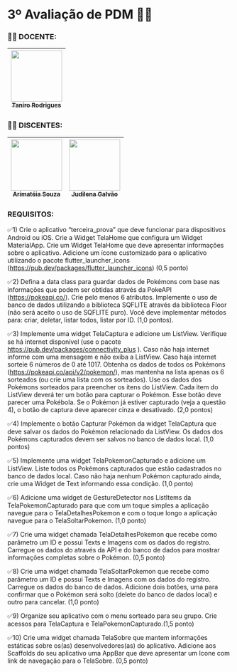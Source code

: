 # 3º Avaliação de PDM 🧑‍💻

### 👨‍🏫 DOCENTE:

| [<img src="https://avatars.githubusercontent.com/u/2386445?v=4" width=115><br><sub>Taniro Rodrigues</sub>](https://github.com/taniro) |
|:------------------------------------------------------------------------------------------------------------------------------------:|

### 👨‍🎓 DISCENTES:

| [<img src="https://avatars.githubusercontent.com/u/79428565?s=400&u=4fc2066e072fd3651f344633080d60872acf57dc&v=4" width=115><br><sub>Arimatéia Souza</sub>](https://github.com/arimateia-souza) | [<img src="https://avatars.githubusercontent.com/u/127363645?v=4" width=115><br><sub>Judilena Galvão</sub>](https://github.com/JudilenaGalvao) 
| :---: | :---: 

### REQUISITOS:
✅1) Crie o aplicativo “terceira_prova” que deve funcionar para dispositivos Android ou iOS. Crie a 
Widget TelaHome que configura um Widget MaterialApp. Crie um Widget TelaHome que deve 
apresentar informações sobre o aplicativo. Adicione um ícone customizado para o aplicativo utilizando 
o pacote flutter_launcher_icons (https://pub.dev/packages/flutter_launcher_icons) (0,5 ponto)

✅2) Defina a data class para guardar dados de Pokémons com base nas informações que podem ser 
obtidas através da PokeAPI (https://pokeapi.co/). Crie pelo menos 6 atributos. Implemente o uso de 
banco de dados utilizando a biblioteca SQFLITE através da biblioteca Floor (não será aceito o uso 
de SQFLITE puro). Você deve implementar métodos para: criar, deletar, listar todos, listar por ID.
(1,0 pontos).

✅3) Implemente uma widget TelaCaptura e adicione um ListView. Verifique se há internet disponível 
(use o pacote https://pub.dev/packages/connectivity_plus ). Caso não haja internet informe com uma 
mensagem e não exiba a ListView. Caso haja internet sorteie 6 números de 0 até 1017. Obtenha os 
dados de todos os Pokémons (https://pokeapi.co/api/v2/pokemon/), mas mantenha na lista apenas os 
6 sorteados (ou crie uma lista com os sorteados). Use os dados dos Pokémons sorteados para 
preencher os itens do ListView. Cada item do ListView deverá ter um botão para capturar o Pokémon. 
Esse botão deve parecer uma Pokébola. Se o Pokémon já estiver capturado (veja a questão 4), o 
botão de captura deve aparecer cinza e desativado. (2,0 pontos)

✅4) Implemente o botão Capturar Pokémon da widget TelaCaptura que deve salvar os dados do 
Pokémon relacionado da ListView. Os dados dos Pokémons capturados devem ser salvos no banco 
de dados local. (1,0 pontos)

✅5) Implemente uma widget TelaPokemonCapturado e adicione um ListView. Liste todos os Pokémons 
capturados que estão cadastrados no banco de dados local. Caso não haja nenhum Pokémon 
capturado ainda, crie uma Widget de Text informando essa condição. (1,0 ponto)

✅6) Adicione uma widget de GestureDetector nos ListItems da TelaPokemonCapturado para que com 
um toque simples a aplicação navegue para o TelaDetalhesPokemon e com o toque longo a 
aplicação navegue para o TelaSoltarPokemon. (1,0 ponto)

✅7) Crie uma widget chamada TelaDetalhesPokemon que recebe como parâmetro um ID e possui 
Texts e Imagens com os dados do registro. Carregue os dados do através da API e do banco de 
dados para mostrar informações completas sobre o Pokémon. (0,5 ponto)

✅8) Crie uma widget chamada TelaSoltarPokemon que recebe como parâmetro um ID e possui Texts e 
Imagens com os dados do registro. Carregue os dados do banco de dados. Adicione dois botões, 
uma para confirmar que o Pokémon será solto (delete do banco de dados local) e outro para 
cancelar. (1,0 ponto)

✅9) Organize seu aplicativo com o menu sorteado para seu grupo. Crie acessos para TelaCaptura e 
TelaPokemonCapturado.(1,5 ponto)

✅10) Crie uma widget chamada TelaSobre que mantem informações estáticas sobre os(as)
desenvolvedores(as) do aplicativo. Adicione aos Scaffolds do seu aplicativo uma AppBar que deve 
apresentar um Icone com link de navegação para o TelaSobre. (0,5 ponto)






